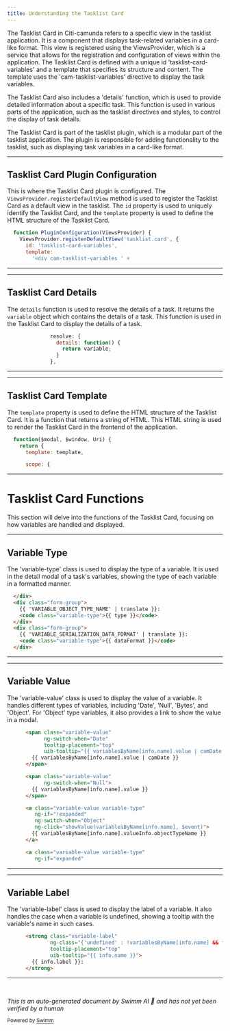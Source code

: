 ```yaml
---
title: Understanding the Tasklist Card
---
```

The Tasklist Card in Citi-camunda refers to a specific view in the tasklist application. It is a component that displays task-related variables in a card-like format. This view is registered using the ViewsProvider, which is a service that allows for the registration and configuration of views within the application. The Tasklist Card is defined with a unique id 'tasklist-card-variables' and a template that specifies its structure and content. The template uses the 'cam-tasklist-variables' directive to display the task variables.

The Tasklist Card also includes a 'details' function, which is used to provide detailed information about a specific task. This function is used in various parts of the application, such as the tasklist directives and styles, to control the display of task details.

The Tasklist Card is part of the tasklist plugin, which is a modular part of the tasklist application. The plugin is responsible for adding functionality to the tasklist, such as displaying task variables in a card-like format.

<SwmSnippet path="/webapps/frontend/ui/tasklist/plugins/tasklistCard/app/variables/main.js" line="31">

---

## Tasklist Card Plugin Configuration

This is where the Tasklist Card plugin is configured. The `ViewsProvider.registerDefaultView` method is used to register the Tasklist Card as a default view in the tasklist. The `id` property is used to uniquely identify the Tasklist Card, and the `template` property is used to define the HTML structure of the Tasklist Card.

```javascript
  function PluginConfiguration(ViewsProvider) {
    ViewsProvider.registerDefaultView('tasklist.card', {
      id: 'tasklist-card-variables',
      template:
        '<div cam-tasklist-variables ' +
```

---

</SwmSnippet>

<SwmSnippet path="/webapps/frontend/ui/tasklist/plugins/tasklistCard/app/variables/directives/cam-tasklist-variables.js" line="54">

---

## Tasklist Card Details

The `details` function is used to resolve the details of a task. It returns the `variable` object which contains the details of a task. This function is used in the Tasklist Card to display the details of a task.

```javascript
              resolve: {
                details: function() {
                  return variable;
                }
              },
```

---

</SwmSnippet>

<SwmSnippet path="/webapps/frontend/ui/tasklist/plugins/tasklistCard/app/variables/directives/cam-tasklist-variables.js" line="30">

---

## Tasklist Card Template

The `template` property is used to define the HTML structure of the Tasklist Card. It is a function that returns a string of HTML. This HTML string is used to render the Tasklist Card in the frontend of the application.

```javascript
  function($modal, $window, Uri) {
    return {
      template: template,

      scope: {
```

---

</SwmSnippet>

# Tasklist Card Functions

This section will delve into the functions of the Tasklist Card, focusing on how variables are handled and displayed.

<SwmSnippet path="/webapps/frontend/ui/tasklist/plugins/tasklistCard/app/variables/modals/cam-tasklist-variables-detail-modal.html" line="11">

---

## Variable Type

The 'variable-type' class is used to display the type of a variable. It is used in the detail modal of a task's variables, showing the type of each variable in a formatted manner.

```html
  </div>
  <div class="form-group">
    {{ 'VARIABLE_OBJECT_TYPE_NAME' | translate }}:
    <code class="variable-type">{{ type }}</code>
  </div>
  <div class="form-group">
    {{ 'VARIABLE_SERIALIZATION_DATA_FORMAT' | translate }}:
    <code class="variable-type">{{ dataFormat }}</code>
  </div>
```

---

</SwmSnippet>

<SwmSnippet path="/webapps/frontend/ui/tasklist/plugins/tasklistCard/app/variables/directives/cam-tasklist-variables.html" line="28">

---

## Variable Value

The 'variable-value' class is used to display the value of a variable. It handles different types of variables, including 'Date', 'Null', 'Bytes', and 'Object'. For 'Object' type variables, it also provides a link to show the value in a modal.

```html
      <span class="variable-value"
            ng-switch-when="Date"
            tooltip-placement="top"
            uib-tooltip="{{ variablesByName[info.name].value | camDate }}">
        {{ variablesByName[info.name].value | camDate }}
      </span>

      <span class="variable-value"
            ng-switch-when="Null">
        {{ variablesByName[info.name].value }}
      </span>

      <a class="variable-value variable-type"
         ng-if="!expanded"
         ng-switch-when="Object"
         ng-click="showValue(variablesByName[info.name], $event)">
        {{ variablesByName[info.name].valueInfo.objectTypeName }}
      </a>

      <a class="variable-value variable-type"
         ng-if="expanded"
```

---

</SwmSnippet>

<SwmSnippet path="/webapps/frontend/ui/tasklist/plugins/tasklistCard/app/variables/directives/cam-tasklist-variables.html" line="7">

---

## Variable Label

The 'variable-label' class is used to display the label of a variable. It also handles the case when a variable is undefined, showing a tooltip with the variable's name in such cases.

```html
      <strong class="variable-label"
              ng-class="{'undefined' : !variablesByName[info.name] && filterProperties.showUndefinedVariable}"
              tooltip-placement="top"
              uib-tooltip="{{ info.name }}">
        {{ info.label }}:
      </strong>
```

---

</SwmSnippet>

&nbsp;

*This is an auto-generated document by Swimm AI 🌊 and has not yet been verified by a human*

<SwmMeta version="3.0.0" repo-id="Z2l0aHViJTNBJTNBQ2l0aS1jYW11bmRhJTNBJTNBZ2lsYWRuYXZvdA==" repo-name="Citi-camunda" doc-type="overview"><sup>Powered by [Swimm](/)</sup></SwmMeta>
